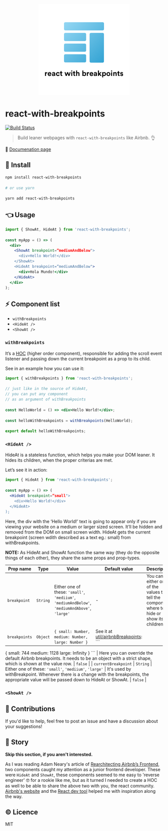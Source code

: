 <p align="center">
  <img src="./assets/logo-with-text.png" />
</p>

# react-with-breakpoints

[![Build Status](https://travis-ci.org/kristof0425/react-with-breakpoints.svg?branch=master)](https://travis-ci.org/kristof0425/react-with-breakpoints)

> Build leaner webpages with `react-with-breakpoints` like Airbnb. 👌

📖 [Documenation page]()

## 🔧 Install

```bash
npm install react-with-breakpoints

# or use yarn

yarn add react-with-breakpoints
```

## 👈 Usage

```jsx
import { ShowAt, HideAt } from 'react-with-breakpoints';

const myApp = () => (
  <div>
    <ShowAt breakpoint=“mediumAndBelow">
      <div>Hello World!</div>
    </ShowAt>
    <HideAt breakpoint=“mediumAndBelow">
      <div>Hola Mundo!</div>
    </HideAt>
  </div>
);
```

## ⚡️ Component list
- `withBreakpoints`
- `<HideAt />`
- `<ShowAt />`

### `withBreakpoints`

It’s a [HOC](https://reactjs.org/docs/higher-order-components.html) (higher order component), responsible for adding the scroll event listener and passing down the current breakpoint as a prop to its child.

See in an example how you can use it:

```jsx
import { withBreakpoints } from 'react-with-breakpoints';

// just like in the source of HideAt,
// you can put any component
// as an argument of withBreakpoints

const HelloWorld = () => <div>Hello World!</div>;

const helloWithBreakpoints = withBreakpoints(HelloWorld);

export default helloWithBreakpoints;
```

### `<HideAt />`

HideAt is a stateless function, which helps you make your DOM leaner. It hides its children, when the proper criterias are met.

Let’s see it in action:

```jsx
import { HideAt } from 'react-with-breakpoints';

const myApp = () => (
  <HideAt breakpoint=“small">
    <div>Hello World!</div>
  </HideAt>
);
```

Here, the div with the ‘Hello World!’ text is going to appear only if you are viewing your website on a medium or larger sized screen. It’ll be hidden and removed from the DOM on small screen width. HideAt gets the current breakpoint (screen wdith described as a text eg.: small) from withBreakpoints.

**NOTE:**
As HideAt and ShowAt function the same way (they do the opposite things of each other), they share the same props and prop-types.

| Prop name | Type | Value | Default value | Description | Required |
| --------- | ---- | ----- | ------------- | ----------- | -------- |
| `breakpoint` | `String` | Either one of these: `'small'`, `'mediium'`, `'mediumAndBelow'`, `'mediumAndAbove'`, `'large'` | - | You can set either one of the values to tell the component where to hide or show its children. | `true` |
| `breakpoints` | `Object` | `{ small: Number, medium: Number, large: Number }` | See it at [util/airbnbBreakpoints](util/airbnb-breakpoints.js): ```
{
  small: 744
  medium: 1128
  large: Infinity
}
``` | Here you can override the default Airbnb breakpoints. It needs to be an object with a strict shape, which is shown at the value row. | `false` |
| `currentBreakpoint` | `String` | Either one of these: `'small'`, `'mediium'`, `'large'` | It's used by withBreakpoint. Whenever there is a change with the breakpoints, the appropriate value will be passed down to HideAt or ShowAt. | `false` |

### `<ShowAt />`

## 💪 Contributions

If you'd like to help, feel free to post an issue and have a discussion about your suggestions!

## 👏 Story

**Skip this section, if you aren't interested.**

As I was reading Adam Neary's article of [Rearchitecting Airbnb’s Frontend](https://medium.com/airbnb-engineering/rearchitecting-airbnbs-frontend-5e213efc24d2), two components caught my attention as a junior frontend developer. These were `HideAt` and `ShowAt`, these components seemed to me easy to 'reverse engineer' 🤓 for a rookie like me, but as it turned I needed to create a HOC as well to be able to share the above two with you, the react community. [Airbnb's website](https://aribnb.com) and the [React dev tool](https://chrome.google.com/webstore/detail/react-developer-tools/fmkadmapgofadopljbjfkapdkoienihi) helped me with inspiration along the way.

## ©️ Licence
MIT
